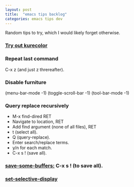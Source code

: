 ```yaml
---
layout: post
title:  "emacs tips backlog"
categories: emacs tips dev
---
```


Random tips to try, which I would likely forget otherwise.

### [Try out kurecolor](https://github.com/emacsfodder/kurecolor)


### Repeat last command

C-x z (and just z threreafter).

### Disable furniture

(menu-bar-mode -1)
(toggle-scroll-bar -1)
(tool-bar-mode -1)

### Query replace recursively

* M-x find-dired RET
* Navigate to location, RET
* Add find argument (none of all files), RET
* t (select all).
* Q (query-replace).
* Enter search/replace terms.
* y/n for each match.
* C-x s ! (save all).


### [save-some-buffers:](http://www.gnu.org/software/emacs/manual/html_node/emacs/Save-Commands.html) C-x s ! (to save all).


### [set-selective-display](http://www.gnu.org/software/emacs/manual/html_node/emacs/Selective-Display.html)

